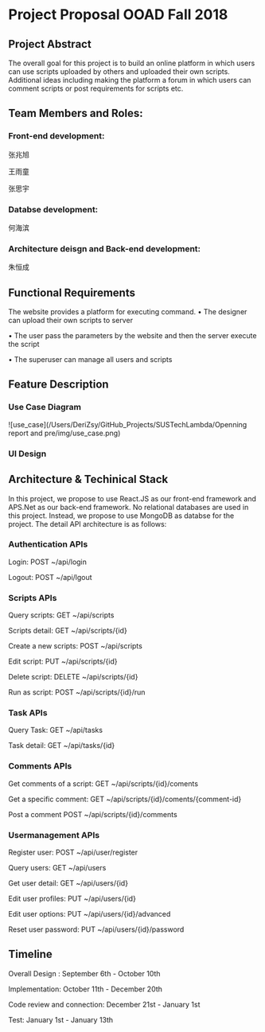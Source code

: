 # Project Proposal OOAD Fall 2018

## Project Abstract 

The overall goal for this project is to build an online platform in which users can use scripts uploaded by others and uploaded their own scripts. Additional ideas including making the platform a forum in which users can comment scripts or post requirements for scripts etc. 

## Team Members and Roles:

### Front-end development:

张兆旭

王雨童

张思宇 

### Databse development:

何海滨

### Architecture deisgn and Back-end development:

朱恒成

## Functional Requirements

The website provides a platform for executing command.
• The designer can upload their own scripts to server 

• The user pass the parameters by the website and then the server
execute the script 

• The superuser can manage all users and scripts 

## Feature Description

### Use Case Diagram

![use_case](/Users/DeriZsy/GitHub_Projects/SUSTechLambda/Openning report and pre/img/use_case.png)

### UI Design 



## Architecture & Techinical Stack

In this project, we propose to use React.JS as our front-end framework and APS.Net as our back-end framework. No relational databases are used in this project. Instead, we propose to use MongoDB as databse for the project. The detail API architecture is as follows:

### Authentication APIs

Login: POST ~/api/login

Logout:  POST ~/api/lgout

### Scripts APIs

Query scripts: GET ~/api/scripts 

Scripts detail: GET ~/api/scripts/{id}



Create a new scripts: POST ~/api/scripts

Edit script: PUT ~/api/scripts/{id}

Delete script: DELETE ~/api/scripts/{id}

Run as script: POST ~/api/scripts/{id}/run

### Task APIs

Query Task: GET ~/api/tasks

Task detail: GET ~/api/tasks/{id}

### Comments APIs

Get comments of a script: GET ~/api/scripts/{id}/coments

Get a specific comment:  GET ~/api/scripts/{id}/coments/{comment-id}

Post a comment POST ~/api/scripts/{id}/comments

### Usermanagement APIs

Register user: POST ~/api/user/register

Query users: GET ~/api/users

Get user detail: GET ~/api/users/{id}

Edit user profiles: PUT  ~/api/users/{id}

Edit user options: PUT  ~/api/users/{id}/advanced

Reset user password: PUT  ~/api/users/{id}/password

## Timeline

Overall Design : September 6th - October 10th 

Implementation: October 11th - December 20th

Code review and connection: December 21st - January 1st

Test: January 1st - January 13th

